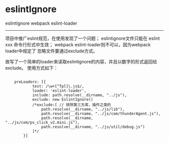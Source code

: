 ﻿# eslintIgnore

eslintIgnore webpack eslint-loader

---

项目中推广eslint规范，在使用发现了一个问题；
eslintignore文件只能在 eslint xxx 命令行形式中生效；
webpack eslint-loader则不可以，因为webpack loader中规定了 忽略文件要通过exclude方式。

故写了一个简单的loader来读取eslintignore的内容，并且以数字的形式返回给exclude。
使用方式如下：
<pre><code type="javascript">
    preLoaders: [{
            test: /\w+[^Tpl]\.js$/,
            loader: 'eslint-loader',
            include: path.resolve(__dirname, "../js"),
            exclude: new EslintIgnore()
            /*exclude:[ // 排除第三方库，插件之类的
                path.resolve(__dirname, "../js/lib"),
                path.resolve(__dirname, "../js/com/thunderAgent.js"),
                path.resolve(__dirname, "../js/com/pv_click_v2.mini.js"),
                path.resolve(__dirname, "../js/util/debug.js")
            ]*/
        }]
</code></pre>




